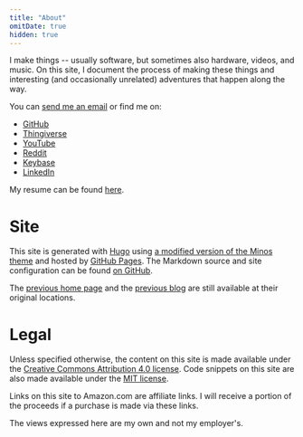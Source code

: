 ```yaml
---
title: "About"
omitDate: true
hidden: true
---
```


I make things -- usually software, but sometimes also hardware, videos, and
music. On this site, I document the process of making these things and
interesting (and occasionally unrelated) adventures that happen along the way.

You can [send me an email](mailto:website@albertarmea.com) or find me on:

* [GitHub](https://github.com/aarmea/)
* [Thingiverse](https://www.thingiverse.com/aarmea/designs)
* [YouTube](https://www.youtube.com/channel/UCnhhM5-D-hMGzNH_zk8vVwg)
* [Reddit](https://www.reddit.com/user/aarmea)
* [Keybase](https://keybase.io/aarmea)
* [LinkedIn](https://www.linkedin.com/in/aarmea/)

My resume can be found [here](/docs/resume.pdf).

# Site

This site is generated with [Hugo](https://gohugo.io) using [a modified version
of the Minos theme](https://github.com/aarmea/hugo-theme-minos) and hosted by
[GitHub Pages](https://pages.github.com/). The Markdown source and site
configuration can be found [on
GitHub](https://github.com/aarmea/albertarmea.com-v2).

The [previous home page](http://albertarmea.com/static) and the [previous
blog](http://blog.albertarmea.com) are still available at their original
locations.

# Legal

Unless specified otherwise, the content on this site is made available under the
[Creative Commons Attribution 4.0
license](https://choosealicense.com/licenses/cc-by-4.0/). Code snippets on this
site are also made available under the [MIT
license](https://choosealicense.com/licenses/mit/).

Links on this site to Amazon.com are affiliate links. I will receive a portion
of the proceeds if a purchase is made via these links.

The views expressed here are my own and not my employer's.
